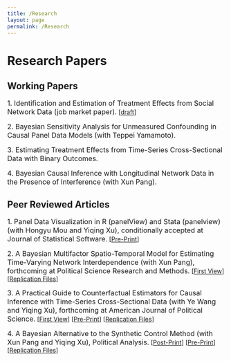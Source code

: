 ```yaml
---
title: /Research
layout: page
permalink: /Research
---
```


# Research Papers 

## Working Papers 

<font size="3">1. Identification and Estimation of Treatment Effects from Social Network Data (job market paper).</font> [[draft](../Net_JMP_Liu.pdf)]
  
<font size="3">2. Bayesian Sensitivity Analysis for Unmeasured Confounding in Causal Panel Data Models (with Teppei Yamamoto).</font>  
<!-- force a new paragraph -->
<font size="3">3. Estimating Treatment Effects from Time-Series Cross-Sectional Data with Binary Outcomes.</font>  
<!-- force a new paragraph -->
<font size="3">4. Bayesian Causal Inference with Longitudinal Network Data in the Presence of Interference (with Xun Pang).</font>  



## Peer Reviewed Articles

<font size="3">1. Panel Data Visualization in R (panelView) and Stata (panelview) (with Hongyu Mou and Yiqing Xu), conditionally accepted at Journal of Statistical Software.</font> [<a href="https://papers.ssrn.com/sol3/papers.cfm?abstract_id=4202154">Pre-Print</a>] 

<font size="3">2. A Bayesian Multifactor Spatio-Temporal Model for Estimating Time-Varying Network Interdependence (with Xun Pang), forthcoming at Political Science Research and Methods.</font> [<a href="https://www.cambridge.org/core/journals/political-science-research-and-methods/article/abs/bayesian-multifactor-spatiotemporal-model-for-estimating-timevarying-network-interdependence/4BA3382FCC76830D7918E51678DDC1DE">First View</a>] [<a href="https://dataverse.harvard.edu/dataset.xhtml?persistentId=doi:10.7910/DVN/B5RVWB">Replication Files</a>]

<font size="3">3. A Practical Guide to Counterfactual Estimators for Causal Inference with Time-Series Cross-Sectional Data (with Ye Wang and Yiqing Xu), forthcoming at American Journal of Political Science.</font> [<a href="https://onlinelibrary.wiley.com/doi/full/10.1111/ajps.12723">First View</a>] [<a href="https://papers.ssrn.com/sol3/papers.cfm?abstract_id=3555463">Pre-Print</a>] [<a href="https://dataverse.harvard.edu/dataset.xhtml?persistentId=doi:10.7910/DVN/ZVC9W5">Replication Files</a>]

<font size="3">4. A Bayesian Alternative to the Synthetic Control Method (with Xun Pang and Yiqing Xu), Political Analysis.</font> [<a href="https://www.cambridge.org/core/journals/political-analysis/article/bayesian-alternative-to-synthetic-control-for-comparative-case-studies/C23BD67E4BBBB8C88ADAEAE169696A45">Post-Print</a>] [<a href="https://papers.ssrn.com/sol3/papers.cfm?abstract_id=3649226">Pre-Print</a>] [<a href="https://dataverse.harvard.edu/dataset.xhtml?persistentId=doi:10.7910/DVN/B6SWA1">Replication Files</a>]

